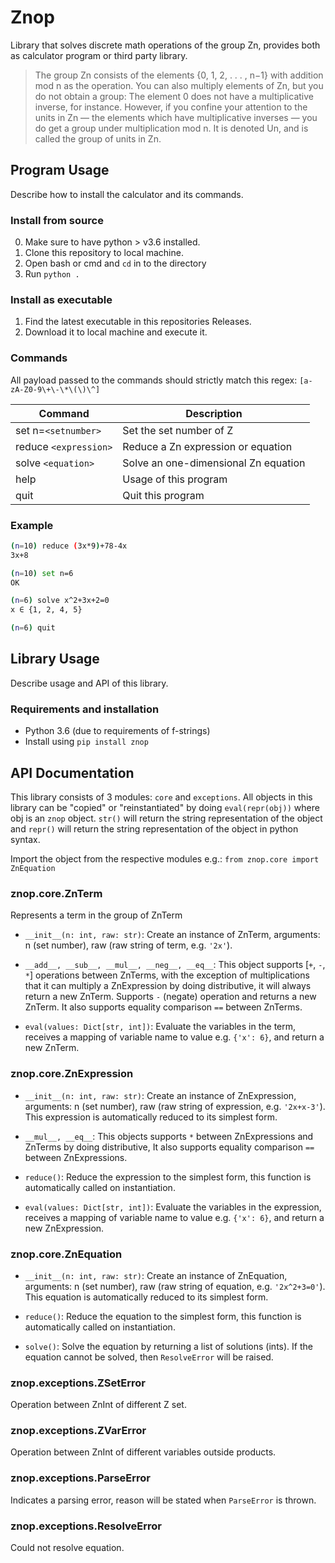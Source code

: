 # Znop
Library that solves discrete math operations of the group Zn, provides both as calculator program or third party library.

> The group Zn consists of the elements {0, 1, 2, . . . , n−1} with addition mod n as the operation. You can also multiply elements of Zn, but you do not obtain a group: The element 0 does not have a multiplicative inverse, for instance.
> However, if you confine your attention to the units in Zn — the elements which have multiplicative inverses — you do get a group under multiplication mod n. It is denoted Un, and is called the group of units in Zn.

## Program Usage
Describe how to install the calculator and its commands.

### Install from source

0. Make sure to have python > v3.6 installed.
1. Clone this repository to local machine.
2. Open bash or cmd and `cd` in to the directory
3. Run `python .`

### Install as executable

1. Find the latest executable in this repositories Releases.
2. Download it to local machine and execute it.

### Commands

All payload passed to the commands should strictly match this regex: `[a-zA-Z0-9\+\-\*\(\)\^]`

| Command | Description |
| --- | --- |
| set n=`<setnumber>`   | Set the set number of Z |
| reduce `<expression>` | Reduce a Zn expression or equation |
| solve `<equation>`    | Solve an one-dimensional Zn equation |
| help                | Usage of this program |
| quit                | Quit this program |

### Example

```bash
(n=10) reduce (3x*9)+78-4x
3x+8

(n=10) set n=6
OK

(n=6) solve x^2+3x+2=0
x ∈ {1, 2, 4, 5}

(n=6) quit
```

## Library Usage
Describe usage and API of this library.

### Requirements and installation

- Python 3.6 (due to requirements of f-strings)
- Install using `pip install znop`

## API Documentation
This library consists of 3 modules: `core` and `exceptions`. All objects in this library can be "copied" or "reinstantiated" by doing `eval(repr(obj))` where obj is an `znop` object. `str()` will return the string representation of the object and `repr()` will return the string representation of the object in python syntax.

Import the object from the respective modules e.g.: `from znop.core import ZnEquation`

### znop.core.ZnTerm
Represents a term in the group of ZnTerm

- `__init__(n: int, raw: str)`: Create an instance of ZnTerm, arguments: n (set number), raw (raw string of term, e.g. `'2x'`).

- `__add__, __sub__, __mul__, __neg__, __eq__`: This object supports [`+`, `-`, `*`] operations between ZnTerms, with the exception of multiplications that it can multiply a ZnExpression by doing distributive, it will always return a new ZnTerm. Supports `-` (negate) operation and returns a new ZnTerm. It also supports equality comparison `==` between ZnTerms.

- `eval(values: Dict[str, int])`: Evaluate the variables in the term, receives a mapping of variable name to value e.g. `{'x': 6}`, and return a new ZnTerm.

### znop.core.ZnExpression
- `__init__(n: int, raw: str)`: Create an instance of ZnExpression, arguments: n (set number), raw (raw string of expression, e.g. `'2x+x-3'`). This expression is automatically reduced to its simplest form.

- `__mul__, __eq__`: This objects supports `*` between ZnExpressions and ZnTerms by doing distributive, It also supports equality comparison `==` between ZnExpressions.

- `reduce()`: Reduce the expression to the simplest form, this function is automatically called on instantiation.

- `eval(values: Dict[str, int])`: Evaluate the variables in the expression, receives a mapping of variable name to value e.g. `{'x': 6}`, and return a new ZnExpression.

### znop.core.ZnEquation
- `__init__(n: int, raw: str)`: Create an instance of ZnEquation, arguments: n (set number), raw (raw string of equation, e.g. `'2x^2+3=0'`). This equation is automatically reduced to its simplest form.

- `reduce()`: Reduce the equation to the simplest form, this function is automatically called on instantiation.

- `solve()`: Solve the equation by returning a list of solutions (ints). If the equation cannot be solved, then `ResolveError` will be raised.

### znop.exceptions.ZSetError
Operation between ZnInt of different Z set.

### znop.exceptions.ZVarError
Operation between ZnInt of different variables outside products.

### znop.exceptions.ParseError
Indicates a parsing error, reason will be stated when `ParseError` is thrown.

### znop.exceptions.ResolveError
Could not resolve equation.
